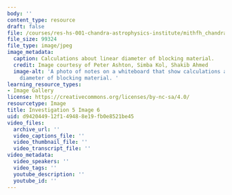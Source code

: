 ```yaml
---
body: ''
content_type: resource
draft: false
file: /courses/res-hs-001-chandra-astrophysics-institute/mithfh_chandra_inv5_bloma2.jpg
file_size: 99324
file_type: image/jpeg
image_metadata:
  caption: Calculations about linear diameter of blocking material.
  credit: Image courtesy of Peter Ashton, Simba Kol, Shakib Ahmed
  image-alt: 'A photo of notes on a whiteboard that show calculations about linear
    diameter of blocking material. '
learning_resource_types:
- Image Gallery
license: https://creativecommons.org/licenses/by-nc-sa/4.0/
resourcetype: Image
title: Investigation 5 Image 6
uid: d9420449-12f1-4948-8e19-fb0e8521be45
video_files:
  archive_url: ''
  video_captions_file: ''
  video_thumbnail_file: ''
  video_transcript_file: ''
video_metadata:
  video_speakers: ''
  video_tags: ''
  youtube_description: ''
  youtube_id: ''
---
```

